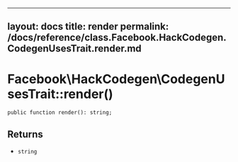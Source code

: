 
***

layout: docs
title: render
permalink: /docs/reference/class.Facebook.HackCodegen.CodegenUsesTrait.render.md
---







# Facebook\\HackCodegen\\CodegenUsesTrait::render()




``` Hack
public function render(): string;
```




## Returns




+ ` string `